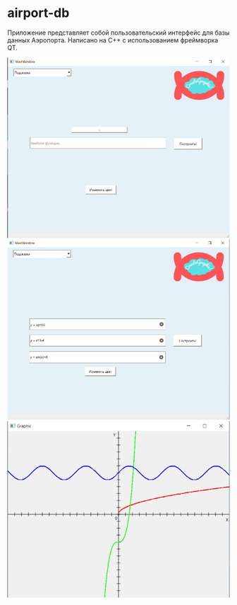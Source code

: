 # airport-db
Приложение представляет собой пользовательский интерфейс для базы данных Аэропорта. Написано на C++ с использованием фреймворка QT.

![Image alt](https://github.com/FireSpirit171/Graphic/blob/main/screen_1.png)
![Image alt](https://github.com/FireSpirit171/Graphic/blob/main/screen_2.png)
![Image alt](https://github.com/FireSpirit171/Graphic/blob/main/screen_3.png)
